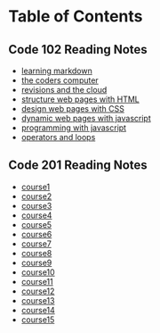 # Table of Contents

## Code 102 Reading Notes

* [learning markdown](read01.md)
* [the coders computer](read02.md)
* [revisions and the cloud](read03.md)
* [structure web pages with HTML](read04.md)
* [design web pages with CSS](read05.md)
* [dynamic web pages with javascript](read06.md)
* [programming with javascript](read07.md)
* [operators and loops](read08.md)

## Code 201 Reading Notes

* [course1]()
* [course2]()
* [course3]()
* [course4]()
* [course5]()
* [course6]()
* [course7]()
* [course8]()
* [course9]()
* [course10]()
* [course11]()
* [course12]()
* [course13]()
* [course14]()
* [course15]()

[def]: read05.md
